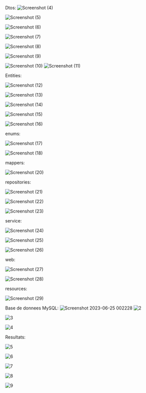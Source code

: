 Dtos:
![Screenshot (4)](https://github.com/Abderrahmane55/ellaouzi_abderrahmane_JEE/assets/107000262/d9944ea5-04c9-4ebc-be95-6f4bfd7d8452)

![Screenshot (5)](https://github.com/Abderrahmane55/ellaouzi_abderrahmane_JEE/assets/107000262/3f19b59c-487d-40a3-a1ad-93e017225789)

![Screenshot (6)](https://github.com/Abderrahmane55/ellaouzi_abderrahmane_JEE/assets/107000262/cec6bb78-d785-4bd1-a3ec-7495c149e653)

![Screenshot (7)](https://github.com/Abderrahmane55/ellaouzi_abderrahmane_JEE/assets/107000262/40bfa78b-6453-4316-8a2e-1f46aab722e4)

![Screenshot (8)](https://github.com/Abderrahmane55/ellaouzi_abderrahmane_JEE/assets/107000262/20b7b641-4e25-4fba-b2bc-8f552e54f89f)

![Screenshot (9)](https://github.com/Abderrahmane55/ellaouzi_abderrahmane_JEE/assets/107000262/25008839-3e01-45bd-a27c-ee08e4d61298)

![Screenshot (10)](https://github.com/Abderrahmane55/ellaouzi_abderrahmane_JEE/assets/107000262/654648ba-9bb3-4b46-8ba3-778f0190a59c)
![Screenshot (11)](https://github.com/Abderrahmane55/ellaouzi_abderrahmane_JEE/assets/107000262/7e0d6157-f834-4406-862f-79c9e14d77b8)

Entities:



![Screenshot (12)](https://github.com/Abderrahmane55/ellaouzi_abderrahmane_JEE/assets/107000262/de0b4b76-5108-4ab2-a85e-90126a27fb1b)


![Screenshot (13)](https://github.com/Abderrahmane55/ellaouzi_abderrahmane_JEE/assets/107000262/e5bbd770-971b-4848-915c-8a32fe66d14c)



![Screenshot (14)](https://github.com/Abderrahmane55/ellaouzi_abderrahmane_JEE/assets/107000262/32dfcdf3-9759-4ad9-8348-4cec5099fcbf)



![Screenshot (15)](https://github.com/Abderrahmane55/ellaouzi_abderrahmane_JEE/assets/107000262/f37cc7c7-4ba7-4308-bb82-9b5cef475690)


![Screenshot (16)](https://github.com/Abderrahmane55/ellaouzi_abderrahmane_JEE/assets/107000262/1904ebc7-567b-4e5f-9dcc-9d6db6154199)

enums:

![Screenshot (17)](https://github.com/Abderrahmane55/ellaouzi_abderrahmane_JEE/assets/107000262/6cc3f0fa-b2ed-4de5-b2b4-700fd235a9aa)



![Screenshot (18)](https://github.com/Abderrahmane55/ellaouzi_abderrahmane_JEE/assets/107000262/b0d8be4c-4bb0-4a0a-a83b-012b83f340be)

mappers:

![Screenshot (20)](https://github.com/Abderrahmane55/ellaouzi_abderrahmane_JEE/assets/107000262/a0eaf779-4799-4b3e-ab44-dfc3ad1886dc)

repositories:



![Screenshot (21)](https://github.com/Abderrahmane55/ellaouzi_abderrahmane_JEE/assets/107000262/38724e89-9be6-4a58-a84b-6ff860805563)


![Screenshot (22)](https://github.com/Abderrahmane55/ellaouzi_abderrahmane_JEE/assets/107000262/10433931-a383-4c3c-93fd-537fc94806d0)


![Screenshot (23)](https://github.com/Abderrahmane55/ellaouzi_abderrahmane_JEE/assets/107000262/c757b0ac-45f5-4d5c-87dd-6a09cbd4633b)

service:


![Screenshot (24)](https://github.com/Abderrahmane55/ellaouzi_abderrahmane_JEE/assets/107000262/e8d92dd4-4043-400b-8356-e14f1e09a8f5)


![Screenshot (25)](https://github.com/Abderrahmane55/ellaouzi_abderrahmane_JEE/assets/107000262/c1723b1f-ed19-49d8-b0b4-0578c3c0c852)



![Screenshot (26)](https://github.com/Abderrahmane55/ellaouzi_abderrahmane_JEE/assets/107000262/c164baf4-cdff-42c7-8ec7-b8550a205b49)

web:

![Screenshot (27)](https://github.com/Abderrahmane55/ellaouzi_abderrahmane_JEE/assets/107000262/7d625817-f457-4296-8ec0-e3a9836198fb)


![Screenshot (28)](https://github.com/Abderrahmane55/ellaouzi_abderrahmane_JEE/assets/107000262/e2eede54-c2e3-4dbb-91e7-f67a060da190)


resources:

![Screenshot (29)](https://github.com/Abderrahmane55/ellaouzi_abderrahmane_JEE/assets/107000262/c56a3d07-af72-4303-93a7-03766cb6fe6e)












Base de donnees MySQL:
![Screenshot 2023-06-25 002228](https://github.com/Abderrahmane55/ellaouzi_abderrahmane_JEE/assets/107000262/68ce22b8-cab0-40ce-8ddf-9a56d6eec1a3)
![2](https://github.com/Abderrahmane55/ellaouzi_abderrahmane_JEE/assets/107000262/a8803d19-e07a-4d1f-9ba8-8c4bad948746)

![3](https://github.com/Abderrahmane55/ellaouzi_abderrahmane_JEE/assets/107000262/69c595b7-ffbe-4397-8d29-2283427ea51c)

![4](https://github.com/Abderrahmane55/ellaouzi_abderrahmane_JEE/assets/107000262/428f5750-8bfe-46ce-9e8e-b50495b8bf67)

Resultats:

![5](https://github.com/Abderrahmane55/ellaouzi_abderrahmane_JEE/assets/107000262/5f4f8405-a72e-41e2-a8e2-4395c1383345)

![6](https://github.com/Abderrahmane55/ellaouzi_abderrahmane_JEE/assets/107000262/9d40ce8c-9d16-4e27-8173-c698f1a1b6f2)

![7](https://github.com/Abderrahmane55/ellaouzi_abderrahmane_JEE/assets/107000262/eb3ffff1-b128-43b6-b194-6aa71cea3935)

![8](https://github.com/Abderrahmane55/ellaouzi_abderrahmane_JEE/assets/107000262/ae499c40-794b-4ab5-a0fe-5cf8ff39c26a)

![9](https://github.com/Abderrahmane55/ellaouzi_abderrahmane_JEE/assets/107000262/87851247-1a16-4caa-be23-9b4a0d36f10c)
